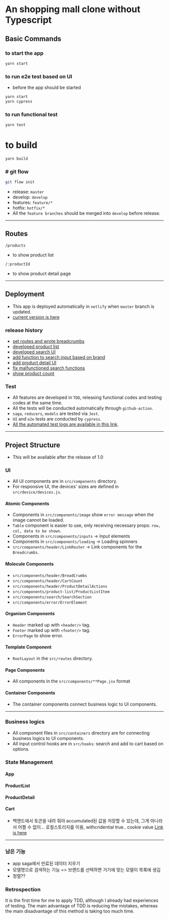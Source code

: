 # An shopping mall clone without Typescript

## Basic Commands

### to start the app

```bash
yarn start
```

### to run e2e test based on UI

- before the app should be started

```bash
yarn start
yarn cypress
```

### to run functional test

```bash
yarn test
```

# to build

```bash
yarn build
```

### # git flow

```bash
git flow init
```

- release: `master`
- develop: `develop`
- features: `feature/*`
- hotfix: `hotfix/*`
- All the `feature branches` should be merged into `develop` before release.

<hr />

## Routes

`/products`

- to show product list

`/:productId`

- to show product detail page

<hr/>

## Deployment

- This app is deployed automatically in `netlify` when `master` branch is updated.
- [current version is here](https://frolicking-moonbeam-50949b.netlify.app)

### release history

- [set routes and wrote breadcrumbs](https://github.com/loquemedalagana/shopping-mall-clone/pull/3)
- [developed product list](https://github.com/loquemedalagana/shopping-mall-clone/commit/bf36082f813b8d3b3997e2888e3862b79c728916)
- [developed search UI](https://github.com/loquemedalagana/shopping-mall-clone/commit/4463579b454d859ff3428f658905ef510ed22e22)
- [add function to search input based on brand](https://github.com/loquemedalagana/shopping-mall-clone/commit/b803cb9f4db869ef7fb1fb16d219274085fb249a)
- [add product detail UI](https://github.com/loquemedalagana/shopping-mall-clone/commit/deb561c6d91354c294097a9165350b40eef529b6)
- [fix malfunctioned search functions](https://github.com/loquemedalagana/shopping-mall-clone/commit/efffdf065e2fd78b5f9fc6a330b00eed6feb28a6)
- [show product count](https://github.com/loquemedalagana/shopping-mall-clone/commit/5846d0ba78a9d20ac009518b38d00bb3888ea012)

### Test

- All features are developed in `TDD`, releasing functional codes and testing codes at the same time.
- All the tests will be conducted automatically through `github-action`.
- `saga`, `reducers`, `models` are tested via `Jest`.
- `UI` and `e2e` tests are conducted by `cypress`.
- [All the automated test logs are available in this link](https://github.com/loquemedalagana/shopping-mall-clone/actions).

<hr/>

## Project Structure

- This will be available after the release of 1.0

### UI

- All UI components are in `src/components` directory.
- For responsive UI, the devices' sizes are defined in `src/device/devices.js`.

#### Atomic Components

- Components in `src/components/image` show `error message` when the image cannot be loaded.
- `Table` component is easier to use, only receiving necessary props: `row, col, data to be shown`.
- Components in `src/components/inputs` -> Input elements
- Components in `src/components/loading` -> Loading spinners
- `src/components/header/LinkRouter` -> Link components for the `Breadcrumbs`.

#### Molecule Components

- `src/components/header/BreadCrumbs`
- `src/components/header/CartCount`
- `src/components/header/ProductDetailActions`
- `src/components/product-list/ProductListItem`
- `src/components/search/SearchSection`
- `src/components/error/ErrorElement`

#### Organism Components

- `Header` marked up with `<header/>` tag.
- `Footer` marked up with `<footer/>` tag.
- `ErrorPage` to show error.

#### Template Component

- `RootLayout` in the `src/routes` directory.

#### Page Components

- All components in the `src/components/**Page.jsx` format

#### Container Components

- The container components connect business logic to UI components.

<hr />

### Business logics

- All component files in `src/containers` directory are for connecting business logics to UI components.
- All input control hooks are in `src/hooks`: search and add to cart based on options.

### State Management

#### App

#### ProductList

#### ProductDetail

#### Cart

- 백앤드에서 토큰을 내려 줘야 accumulated된 값을 저장할 수 있는데, 그게 아니라서 어쩔 수 없이... 로컬스토리지를 이용, withcridential true.. cookie value [Link is here](https://github.com/loquemedalagana/shopping-mall-clone/blob/develop/src/stores/cartStore.js)

<hr />

### 남은 기능

- app saga에서 만료된 데이터 지우기
- 모델명으로 검색하는 기능 => 브랜드를 선택하면 거기에 맞는 모델이 목록에 생김
- 정렬??

### Retrospection

It is the first time for me to apply TDD, although I already had experiences of testing. The main advantage of TDD is reducing the mistakes, whereas the main disadvantage of this method is taking too much time.
